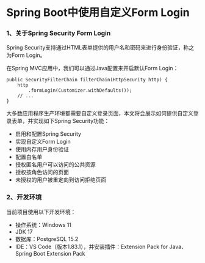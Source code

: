 # Spring Boot中使用自定义Form Login

### 1、关于Spring Security Form Login

Spring Security支持通过HTML表单提供的用户名和密码来进行身份验证，称之为Form Login。

在Spring MVC应用中，我们可以通过Java配置来开启默认Form Login：
```
public SecurityFilterChain filterChain(HttpSecurity http) {
	http
		.formLogin(Customizer.withDefaults());
	// ...
}
```

大多数应用程序生产环境都需要自定义登录页面，本文将会展示如何提供自定义登录表单，并实现如下Spring Security功能：
- 启用和配置Spring Security
- 实现自定义Form Login
- 使用内存用户身份验证
- 配置白名单
- 授权匿名用户可以访问的公共资源
- 授权按角色访问的页面
- 未授权的用户被重定向到访问拒绝页面


### 2、开发环境

当前项目使用以下开发环境：
- 操作系统：Windows 11
- JDK 17
- 数据库：PostgreSQL 15.2
- IDE：VS Code（版本1.83.1），并安装插件：Extension Pack for Java、Spring Boot Extension Pack